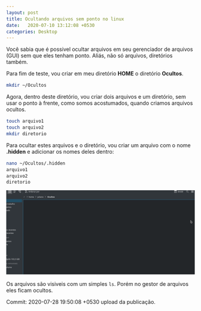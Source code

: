 ```yaml
---
layout: post
title: Ocultando arquivos sem ponto no linux
date:   2020-07-10 13:12:08 +0530
categories: Desktop
---
```


Você sabia que é possivel ocultar arquivos em seu gerenciador de arquivos (GUI) sem que eles tenham ponto. Aliás, não só arquivos, diretórios também. 

Para fim de teste, vou criar em meu diretório **HOME** o diretório **Ocultos**. 

```bash
mkdir ~/Ocultos
```

Agora, dentro deste diretório, vou criar dois arquivos e um diretório, sem usar o ponto à frente, como somos acostumados, quando criamos arquivos ocultos.

```bash
touch arquivo1
touch arquivo2
mkdir diretorio
```

Para ocultar estes arquivos e o diretório, vou criar um arquivo com o nome **.hidden** e adicionar os nomes deles dentro:

```bash
nano ~/Ocultos/.hidden
arquivo1
arquivo2
diretorio
```

![Arquivos ocultos](/blog/images/ocultos.gif)


Os arquivos são visiveis com um simples `ls`. Porém no gestor de arquivos eles ficam ocultos. 



Commit: 2020-07-28 19:50:08 +0530 upload da publicação.


